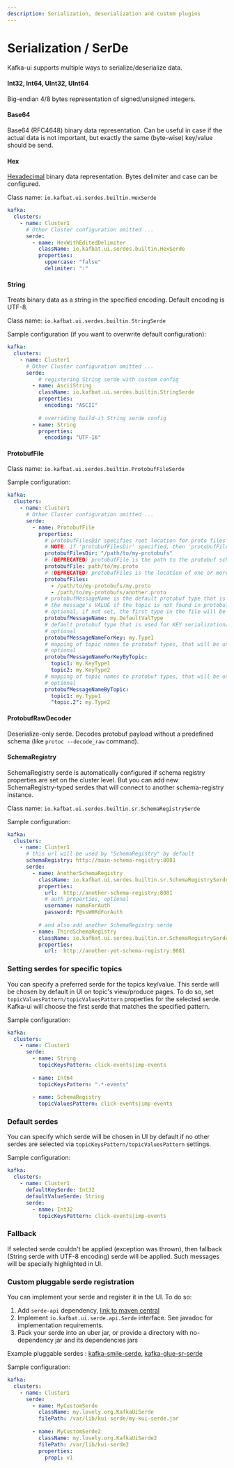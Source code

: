 ```yaml
---
description: Serialization, deserialization and custom plugins
---
```


# Serialization / SerDe

Kafka-ui supports multiple ways to serialize/deserialize data.

#### Int32, Int64, UInt32, UInt64

Big-endian 4/8 bytes representation of signed/unsigned integers.

#### Base64

Base64 (RFC4648) binary data representation. Can be useful in case if the actual data is not important, but exactly the same (byte-wise) key/value should be send.

#### Hex

[Hexadecimal](https://en.wikipedia.org/wiki/Hexadecimal) binary data representation. Bytes delimiter and case can be configured.

Class name: `io.kafbat.ui.serdes.builtin.HexSerde`

```yaml
kafka:
  clusters:
    - name: Cluster1
      # Other Cluster configuration omitted ... 
      serde:
        - name: HexWithEditedDelimiter
          className: io.kafbat.ui.serdes.builtin.HexSerde
          properties:
            uppercase: "false"
            delimiter: ":"
```

#### String

Treats binary data as a string in the specified encoding. Default encoding is UTF-8.

Class name: `io.kafbat.ui.serdes.builtin.StringSerde`

Sample configuration (if you want to overwrite default configuration):

```yaml
kafka:
  clusters:
    - name: Cluster1
      # Other Cluster configuration omitted ... 
      serde:
          # registering String serde with custom config
        - name: AsciiString
          className: io.kafbat.ui.serdes.builtin.StringSerde
          properties:
            encoding: "ASCII"
        
          # overriding build-it String serde config   
        - name: String 
          properties:
            encoding: "UTF-16"
```

#### ProtobufFile

Class name: `io.kafbat.ui.serdes.builtin.ProtobufFileSerde`

Sample configuration:

```yaml
kafka:
  clusters:
    - name: Cluster1
      # Other Cluster configuration omitted ... 
      serde:
        - name: ProtobufFile
          properties:
            # protobufFilesDir specifies root location for proto files (will be scanned recursively)
            # NOTE: if 'protobufFilesDir' specified, then 'protobufFile' and 'protobufFiles' settings will be ignored
            protobufFilesDir: "/path/to/my-protobufs"
            # (DEPRECATED) protobufFile is the path to the protobuf schema. (deprecated: please use "protobufFiles")
            protobufFile: path/to/my.proto
            # (DEPRECATED) protobufFiles is the location of one or more protobuf schemas
            protobufFiles:
              - /path/to/my-protobufs/my.proto
              - /path/to/my-protobufs/another.proto
            # protobufMessageName is the default protobuf type that is used to deserialize
            # the message's VALUE if the topic is not found in protobufMessageNameByTopic.    
            # optional, if not set, the first type in the file will be used as default
            protobufMessageName: my.DefaultValType
            # default protobuf type that is used for KEY serialization/deserialization
            # optional
            protobufMessageNameForKey: my.Type1
            # mapping of topic names to protobuf types, that will be used for KEYS  serialization/deserialization
            # optional
            protobufMessageNameForKeyByTopic:
              topic1: my.KeyType1
              topic2: my.KeyType2
            # mapping of topic names to protobuf types, that will be used for VALUES  serialization/deserialization
            # optional
            protobufMessageNameByTopic:
              topic1: my.Type1
              "topic.2": my.Type2
```

#### ProtobufRawDecoder

Deserialize-only serde. Decodes protobuf payload without a predefined schema (like `protoc --decode_raw` command).

#### SchemaRegistry

SchemaRegistry serde is automatically configured if schema registry properties are set on the cluster level. But you can add new SchemaRegistry-typed serdes that will connect to another schema-registry instance.

Class name: `io.kafbat.ui.serdes.builtin.sr.SchemaRegistrySerde`

Sample configuration:

```yaml
kafka:
  clusters:
    - name: Cluster1
      # this url will be used by "SchemaRegistry" by default
      schemaRegistry: http://main-schema-registry:8081
      serde:
        - name: AnotherSchemaRegistry
          className: io.kafbat.ui.serdes.builtin.sr.SchemaRegistrySerde
          properties:
            url:  http://another-schema-registry:8081
            # auth properties, optional
            username: nameForAuth
            password: P@ssW0RdForAuth
        
          # and also add another SchemaRegistry serde
        - name: ThirdSchemaRegistry
          className: io.kafbat.ui.serdes.builtin.sr.SchemaRegistrySerde
          properties:
            url:  http://another-yet-schema-registry:8081
```

### Setting serdes for specific topics

You can specify a preferred serde for the topics key/value. This serde will be chosen by default in UI on topic's view/produce pages. To do so, set `topicValuesPattern/topicValuesPattern` properties for the selected serde. Kafka-ui will choose the first serde that matches the specified pattern.

Sample configuration:

```yaml
kafka:
  clusters:
    - name: Cluster1
      serde:
        - name: String
          topicKeysPattern: click-events|imp-events
        
        - name: Int64
          topicKeysPattern: ".*-events"
        
        - name: SchemaRegistry
          topicValuesPattern: click-events|imp-events
```

### Default serdes

You can specify which serde will be chosen in UI by default if no other serdes are selected via `topicKeysPattern/topicValuesPattern` settings.

Sample configuration:

```yaml
kafka:
  clusters:
    - name: Cluster1
      defaultKeySerde: Int32
      defaultValueSerde: String
      serde:
        - name: Int32
          topicKeysPattern: click-events|imp-events
```

### Fallback

If selected serde couldn't be applied (exception was thrown), then fallback (String serde with UTF-8 encoding) serde will be applied. Such messages will be specially highlighted in UI.

### Custom pluggable serde registration

You can implement your serde and register it in the UI. To do so:

1. Add `serde-api` dependency, [link to maven central](https://central.sonatype.com/artifact/io.kafbat.ui/serde-api)
2. Implement `io.kafbat.ui.serde.api.Serde` interface. See javadoc for implementation requirements.
3. Pack your serde into an uber jar, or provide a directory with no-dependency jar and its dependencies jars

Example pluggable serdes : [kafka-smile-serde](https://github.com/kafbat/ui-serde-smile), [kafka-glue-sr-serde](https://github.com/kafbat/ui-serde-glue)

Sample configuration:

```yaml
kafka:
  clusters:
    - name: Cluster1
      serde:
        - name: MyCustomSerde
          className: my.lovely.org.KafkaUiSerde
          filePath: /var/lib/kui-serde/my-kui-serde.jar
          
        - name: MyCustomSerde2
          className: my.lovely.org.KafkaUiSerde2
          filePath: /var/lib/kui-serde2
          properties:
            prop1: v1
```
